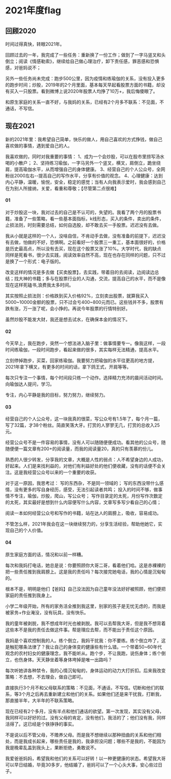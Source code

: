 # 2021年度flag

## 回顾2020

时间过得真快，转眼2021年。

回顾过去的一年，我完成了一些任务：重新换了一份工作；做到了一字马竖叉和头倒立；阅读《情感勒索》，继续给自己做心理治疗，卸下责任感，罪恶感和恐惧感，对爸妈说不；

另外一些任务尚未完成：跑步500公里，因为疫情和练瑜伽的关系，没有投入更多的跑步时间；炒股，2019年的2个月里面，基本每天早起看股票方面的书籍，却没有买入一只股票。看到微博上说2020年股票人均挣了10万+，我后悔傻眼了。

和原生家庭的关系一直不好，与我妈的关系，已经有2个月多不联系：不见面，不通话，不写信。

## 现在2021

新的2021年里：我希望自己简单，快乐的做人，用自己喜欢的方式挣钱，做自己喜欢做的事情，遇到爱自己的人。

我喜欢做的，同时对我重要的事情：
1、成为一个会炒股，可以在股市里捞写汤水喝的小散户；
2、坚持练习瑜伽，一字马另外一个竖叉，横叉，肩倒立，跪坐绕肩，提高瑜伽水平，从而增强自己的身体健康。
3、经营自己的个人公众号，全网粉丝2000左右--提高自己的写作水平，分享有价值的观念。
4、心理健康：达到内心平静，温暖，愉悦，安全，稳定的感觉；当有人向我表示爱时，我会感到自己在为别人所接纳，关爱，看重和尊敬；【尽管第二点很难】

#### 01

对于炒股这一块，我对过去的自己是不认可的，失望的。我看了两个月的股票书籍，准备了一些策略，看一些基本面指标，k线形态，买入的条件，卖出的条件，止损法则，时刻需要总结，如何自选股，却不敢去买一手股票。迟迟没有去做。

我从小就是这样的一个人，没啥自信，不肯动手去做，没有准备的前提下，迟迟没有去做，怕做的不好，恐惧啊。之前看好一个股票三一重工，基本面很好的，价格是历史最高点，所以没有去买，现在这个股票又涨了10%。大学时代，我的缺点同样是死看书，很少去实践，阅读效率自然不高，现在也存在同样的问题，只不过是换了一个形式：电子版的。

改变这样的情况是多去做【买卖股票】，去实践，带着目的去阅读，边阅读边总结；找大神的书籍；多与在股票行业的人沟通，交流，提高自己的水平，而不是像现在这样死磕书,浪费我太多时间。

其实按照止损法则：价格跌到买入价格92%，立刻卖出股票，就算我买入5000~10000金额的股票，只不过会亏400~800元而已。这些钱并不多，股票有跌有涨，万一涨了呢，会小挣的。再说今年股票的行情特别好。

虽然炒股不能发大财，我还是想去试水，在确保本金的情况下。

#### 02

今天早上，我在跑步，突然一个想法进入脑子里：做事情要专一。像我这样，一段时间练瑜伽，一段时间跑步，看起来做的很多，其实每样无法精通，提高水平。

立刻停掉跑步，买菜，回家练瑜伽。我要努力把瑜伽的水平往更高的地方提，2021年拿下横叉，有更多的时间的话，拿下鸽王式，开肩等等。

每次只专注一个事情，每个时间段只练一个动作。选择精力充沛的晨间活动时间。向瑜伽达人提问，学习。

专注，内心平静是我的目标，努力努力，继续努力。

#### 03

经营自己的个人公众号，这一块我真的很菜，写公众号有1.5年了，每个月一篇，写了32篇，才38个粉丝。简直笑落大牙。打赏的人寥寥无几，打赏的总收入25元。

经营公众号不是一件容易的事情，没有人可以随随便便成功。看其他的公众号，随随便便一篇文章有200+的阅读量，而我的阅读量20，真的只有羡慕的份儿。

熟悉的人很少转发，分享我的文章，大概是人性的弱点：人不希望身边的人成功，好起来。人们是来找利益的，对他们有利益好处的他们便收藏，没有的话便不会关注。这是我经营公众号以来的一个重要的收获。

对于这一原因，我思考过：
写的东西杂，不是同一领域的；
写的东西没带什么感情，没有更多的写自身经历，感受，无法引起读者共鸣；
投入的时间不够，做事情不专注，瑜伽，炒股，爬山，写公众号；
写作目录定的太死，月份写作次数定的太死，其实最好是想到什么内容便写什么内容，文章写多写少看自己的心情；

阅读一本如何经营公众号和写作的书籍，站在达人的肩膀上，吸收，容易成功。

不管怎么样，2021年我会在这一块继续努力的，分享生活经验，帮助他她它，实现自己的个人价值。

#### 04 

原生家庭方面的话，情况和以前一样糟。

每次和我妈打电话，她总是说：你要照顾你大哥二哥，看着他们哈。这是赤裸裸的把一些责任推到我肩膀上。这是我的责任吗？每次接完她电话，我的心情是沉甸甸的。

根本不是，明明是他们【爸妈】自己没法因为自己童年没法好好被照顾，他们便把家庭的责任推到我身上。

小学二年级开始，所有的家务活全推到我这里，别家的孩子是无忧无虑的，而我是被家务+作业淹没，没有玩具，没有快乐。

我的童年被剥脱，我不想成年时光也被剥脱。我可以去帮我大哥，但是我不想背着这些本不是我的责任去做这件事。帮是理应去帮，而不能出于责任这个原因。

我妈是个喜欢控制我的人。练个倒立，我妈干扰我：你不要练。练个倒立咋了，这是触犯哪条法律了？我让自己的身体变的健康些有什么错。一个带着50~60年代观念的农村妇女的健康理念，我不能听从。跑个步，不让我跑，说伤身体；练个倒立，也伤身体。天天静坐着等身体垮掉是唯一出路吗？

每次听她讲各种禁令，我的心情沉甸甸的，身体运动的动力大打折扣。后来我改变策略：不去想，不去理会，做自己即可。

直接执行3个月不和父母联系的策略：不见面，不通话，不写信。切断和他们的联系，等3个月之后再去重新建立和他们的关系。如果他们还是来干扰我，打断我，那直接半年，大半年的不联系策略。

现在已经有2个多月，没有半点和他们通话的欲望。第一次发现，其实没有父母，我同样可以好好的过。没有父母的肯定，没有他们，我活的了；他们没有我，同样活得了。这已经是个铁铮铮的事实。

不是说以后不管父母，不赡养父母。而是我不想继续以那种扭曲的关系和他们相处，而是我成长起来，哪些责任是我的，我承担没问题；哪些不是我的，不能因为我是晚辈乱盖到我头上，果断拒绝，勇敢说不。

我爱爸爸妈妈，希望我和他们的关系可以好转！以一种更健康的状态。希望我大哥可以早日结婚，毕竟30多岁，他结婚了，爸妈可以了一个心头大事，安心些过日子。



